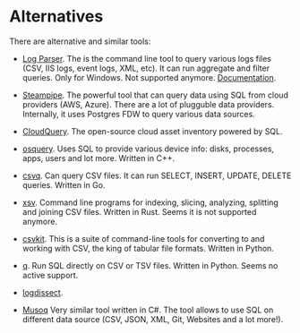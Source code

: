# Alternatives

There are alternative and similar tools:

- [Log Parser](https://www.microsoft.com/en-us/download/details.aspx?id=24659). The is the command line tool to query various logs files (CSV, IIS logs, event logs, XML, etc). It can run aggregate and filter queries. Only for Windows. Not supported anymore. [Documentation](https://documentation.help/Log-Parser/index.htm).

- [Steampipe](https://steampipe.io/). The powerful tool that can query data using SQL from cloud providers (AWS, Azure). There are a lot of plugguble data providers. Internally, it uses Postgres FDW to query various data sources.

- [CloudQuery](https://www.cloudquery.io/). The open-source cloud asset inventory powered by SQL.

- [osquery](https://osquery.io/). Uses SQL to provide various device info: disks, processes, apps, users and lot more. Written in C++.

- [csvq](https://mithrandie.github.io/csvq/). Can query CSV files. It can run SELECT, INSERT, UPDATE, DELETE queries. Written in Go.

- [xsv](https://github.com/BurntSushi/xsv/). Command line programs for indexing, slicing, analyzing, splitting and joining CSV files. Written in Rust. Seems it is not supported anymore.

- [csvkit](https://github.com/wireservice/csvkit/). This is a suite of command-line tools for converting to and working with CSV, the king of tabular file formats. Written in Python.

- [q](https://harelba.github.io/q/). Run SQL directly on CSV or TSV files. Written in Python. Seems no active support.

- [logdissect](https://github.com/dogoncouch/logdissect/).

- [Musoq](https://github.com/Puchaczov/Musoq) Very similar tool written in C#. The tool allows to use SQL on different data source (CSV, JSON, XML, Git, Websites and a lot more!).
